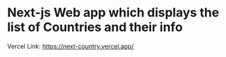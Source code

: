 # Next-js Web app which displays the list of Countries and their info

Vercel Link: https://next-country.vercel.app/
